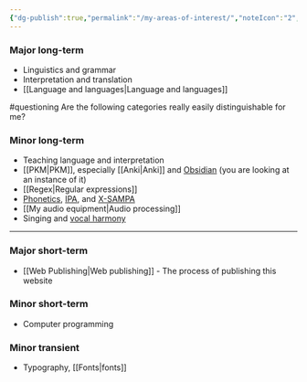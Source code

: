 ```yaml
---
{"dg-publish":true,"permalink":"/my-areas-of-interest/","noteIcon":"2","created":"","updated":""}
---
```


### Major long-term
- Linguistics and grammar
- Interpretation and translation
- [[Language and languages\|Language and languages]]

#questioning Are the following categories really easily distinguishable for me?

### Minor long-term
- Teaching language and interpretation
- [[PKM\|PKM]], especially [[Anki\|Anki]] and [Obsidian](https://obsidian.md/) (you are looking at an instance of it)
- [[Regex\|Regular expressions]]
- [Phonetics](https://en.wikipedia.org/wiki/Phonetics), [IPA](https://en.wikipedia.org/wiki/International_Phonetic_Alphabet), and [X-SAMPA](https://en.wikipedia.org/wiki/X-SAMPA)
- [[My audio equipment\|Audio processing]]
- Singing and [vocal harmony](https://en.wikipedia.org/wiki/Vocal_harmony)

---
### Major short-term
- [[Web Publishing\|Web publishing]] - The process of publishing this website

### Minor short-term
- Computer programming

### Minor transient
- Typography, [[Fonts\|fonts]]
